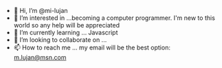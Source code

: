 - 👋 Hi, I’m @mi-lujan
- 👀 I’m interested in ...becoming a computer programmer. I'm new to this world so any help will be appreciated 
- 🌱 I’m currently learning ... Javascript
- 💞️ I’m looking to collaborate on ...
- 📫 How to reach me ... my email will be the best option: m.lujan@msn.com

<!---
mi-lujan/mi-lujan is a ✨ special ✨ repository because its `README.md` (this file) appears on your GitHub profile.
You can click the Preview link to take a look at your changes.
--->
